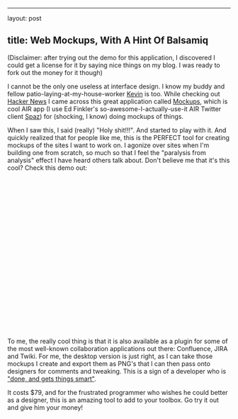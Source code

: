 <hr />

<p>layout: post</p>

<h2>title: Web Mockups, With A Hint Of Balsamiq</h2>

<p>(Disclaimer: after trying out the demo for this application, I discovered I could get a license for it by saying nice things on my blog.  I was ready to fork out the money for it though)</p>

<p>
I cannot be the only one useless at interface design.  I know my buddy and fellow patio-laying-at-my-house-worker <a href="http://lazyweb.ca">Kevin</a> is too.  While checking out <a href="http://news.ycombinator.com">Hacker News</a> I came across this great application called <a href="http://www.balsamiq.com/products/mockups">Mockups</a>, which is cool AIR app (I use Ed Finkler's so-awesome-I-actually-use-it AIR Twitter client <a href="http://funkatron.com/spaz">Spaz</a>) for (shocking, I know) doing mockups of things.
</p>

<p>
When I saw this, I said (really) "Holy shit!!!".  And started to play with it.  And quickly realized that for people like me, this is the PERFECT tool for creating mockups of the sites I want to work on.  I agonize over sites when I'm building one from scratch, so much so that I feel the "paralysis from analysis" effect I have heard others talk about.  Don't believe me that it's this cool?  Check this demo out:
<br /><br />
<object width="425" height="344"><param name="movie" value="http://www.youtube.com/v/e7htdJCvkeQ&hl=en&fs=1"></param><param name="allowFullScreen" value="true"></param><embed src="http://www.youtube.com/v/e7htdJCvkeQ&hl=en&fs=1" type="application/x-shockwave-flash" allowfullscreen="true" width="425" height="344"></embed></object>
</p>

<p>
To me, the really cool thing is that it is also available as a plugin for some of the most well-known collaboration applications out there:  Confluence, JIRA and Twiki.  For me, the desktop version is just right, as I can take those mockups I create and export them as PNG's that I can then pass onto designers for comments and tweaking.  This is a sign of a developer who is <a href="http://steve-yegge.blogspot.com/2008/06/done-and-gets-things-smart.html">"done, and gets things smart"</a>.
</p>

<p>
It costs $79, and for the frustrated programmer who wishes he could better as a designer, this is an amazing tool to add to your toolbox.  Go try it out and give him your money!
</p>
